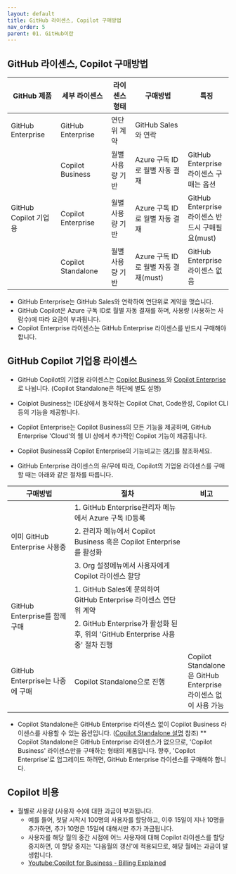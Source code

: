 ```yaml
---
layout: default
title: GitHub 라이센스, Copilot 구매방법
nav_order: 5
parent: 01. GitHub이란
---
```



## GitHub 라이센스, Copilot 구매방법

<table>
   <thead>
      <tr>
         <th>GitHub 제품</th>
         <th>세부 라이센스</th>
         <th>라이센스 형태</th>
         <th>구매방법</th>
         <th style="width: 20%">특징</th>
      </tr>
   </thead>
   <tbody>
      <tr>
             <td>GitHub Enterprise</td>
             <td>GitHub Enterprise</td>
             <td>연단위 계약</td>
             <td>GitHub Sales와 연락</td>
             <td></td>
           </tr>
           <tr>
             <td rowspan="3">GitHub Copilot 기업용</td>
             <td>Copilot Business</td>
             <td>월별 사용량 기반</td>
             <td>Azure 구독 ID로 월별 자동 결재</td>
             <td>GitHub Enterprise라이센스 구매는 옵션</td>
           </tr>
           <tr>
             <td>Copilot Enterprise</td>
             <td>월별 사용량 기반</td>
             <td>Azure 구독 ID로 월별 자동 결재 </td>
             <td>GitHub Enterprise 라이센스 반드시 구매필요(must)</td>
           </tr>
           <tr>
             <td>Copilot Standalone</td>
             <td>월별 사용량 기반</td>
             <td>Azure 구독 ID로 월별 자동 결재(must)</td>
             <td>GitHub Enterprise 라이센스 없음</td>
           </tr>
   </tbody>
</table>

- GitHub Enterprise는 GitHub Sales와 연락하여 연단위로 계약을 맺습니다.
- GitHub Copilot은 Azure 구독 ID로 월별 자동 결재를 하며, 사용량 (사용하는 사람수)에 따라 요금이 부과됩니다.
- Copilot Enterprise 라이센스는 GitHub Enterprise 라이센스를 반드시 구매해야 합니다.

## GitHub Copilot 기업용 라이센스

- GitHub Copilot의 기업용 라이센스는 <U>Copilot Business </U> 와 <U>Copilot Enterprise </U> 로 나뉩니다. (Copilot Standalone은 하단에 별도 설명) 

- Coiplot Business는 IDE상에서 동작하는 Copilot Chat, Code완성, Copilot CLI 등의 기능을 제공합니다. 
- Copilot Enterprise는 Copilot Business의 모든 기능을 제공하며, GitHub Enterprise 'Cloud'의 웹 UI 상에서 추가적인 Copilot 기능이 제공됩니다.

- Copilot Business와 Copilot Enterprise의 기능비교는 [여기](../Ch6.Copilot/03.Copilot-license-comparison.md)를 참조하세요.

- GitHub Enterprise 라이센스의 유/무에 따라, Copilot의 기업용 라이센스를 구매할 때는 아래와 같은 절차를 따릅니다.

<table>
   <thead>
      <tr>
         <th>구매방법</th>
         <th>절차</th>
         <th style="width: 20%">비고</th>
      </tr>
   </thead>
   <tbody>
      <tr>
         <td rowspan="3">이미 GitHub Enterprise 사용중</td>
         <td>1. GitHub Enterprise관리자 메뉴에서 Azure 구독 ID등록</td>
         <td></td>
      </tr>
      <tr>
         <td>2. 관리자 메뉴에서 Copilot Business 혹은 Copilot Enterprise를 활성화</td>
         <td></td>
      </tr>
      <tr>
         <td>3. Org 설정메뉴에서 사용자에게 Copilot 라이센스 할당</td>
         <td></td>
      </tr>
      <tr>
         <td rowspan="2">GitHub Enterprise를 함께 구매</td>
         <td>1. GitHub Sales에 문의하여 GitHub Enterprise 라이센스 연단위 계약</td>
         <td></td>
      </tr>
      <tr>
         <td>2. GitHub Enterprise가 활성화 된 후, 위의 'GitHub Enterprise 사용중' 절차 진행</td>
         <td></td>
      </tr>
      <tr>
         <td>GitHub Enterprise는 나중에 구매</td>
         <td>Copilot Standalone으로 진행 </td>
         <td>Copilot Standalone은 GitHub Enterprise 라이센스 없이 사용 가능</td>
      </tr>
   </tbody>
</table>

- Copilot Standalone은 GitHub Enterprise 라이센스 없이 Copilot Business 라이센스를 사용할 수 있는 옵션입니다. ([Copilot Standalone 설명](../Ch6.Copilot/05.CopilotStandalone.md) 참조) 
  ** Copilot Standalone은 GitHub Enterprise 라이센스가 없으므로, 'Copilot Business' 라이센스만을 구매하는 형태의 제품입니다. 향후, 'Copilot Enterprise'로 업그레이드 하려면, GitHub Enterprise 라이센스를 구매해야 합니다.

## Copilot 비용 

- 월별로 사용량 (사용자 수)에 대한 과금이 부과됩니다.
    - 예를 들어, 첫달 시작시 100명의 사용자를 할당하고, 이후 15일이 지나 10명을 추가하면, 추가 10명은 15일에 대해서만 추가 과금됩니다.
    - 사용자를 해당 월의 중간 시점에 어느 사용자에 대해 Copilot 라이센스를 할당 중지하면, 이 할당 중지는 '다음월의 갱신'에 적용되므로, 해당 월에는 과금이 발생합니다.
    - [Youtube:Copilot for Business - Billing Explained](https://youtu.be/sFpSH8jikSA)
